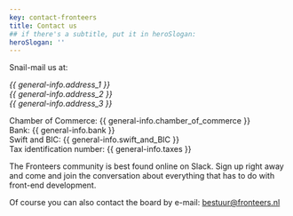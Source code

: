 ```yaml
---
key: contact-fronteers
title: Contact us
## if there's a subtitle, put it in heroSlogan:
heroSlogan: ''
---
```


Snail-mail us at:

<address>
{{ general-info.address_1 }}<br />
{{ general-info.address_2 }}<br />
{{ general-info.address_3 }}<br />
</address>

Chamber of Commerce: {{ general-info.chamber_of_commerce }}<br />
Bank: {{ general-info.bank }}<br />
Swift and BIC: {{ general-info.swift_and_BIC }}<br />
Tax identification number: {{ general-info.taxes }}<br />

The Fronteers community is best found online on Slack. Sign up right away and come and join the conversation about everything that has to do with front-end development.

Of course you can also contact the board by e-mail: [bestuur@fronteers.nl](mailto:bestuur@fronteers.nl)
